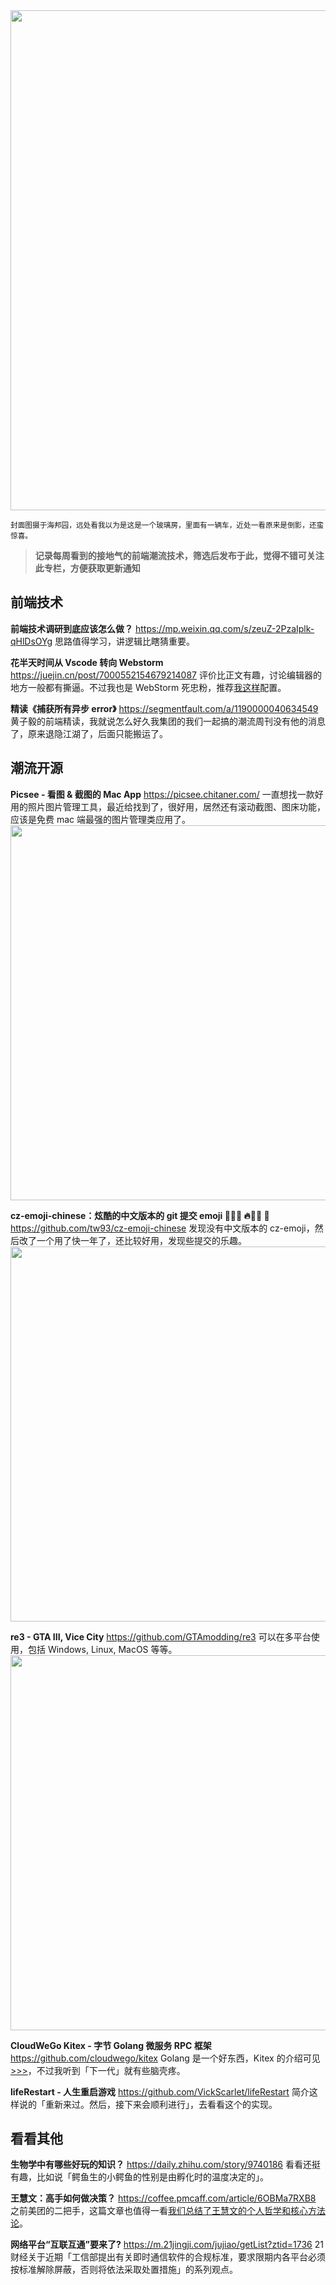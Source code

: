 <img src=https://qpluspicture.oss-cn-beijing.aliyuncs.com/2021-09-12/GTC0Ef.png width=800/>

<small>封面图摄于海邦园，远处看我以为是这是一个玻璃房，里面有一辆车，近处一看原来是倒影，还蛮惊喜。</small>

> **记录每周看到的接地气的前端潮流技术，筛选后发布于此，觉得不错可关注此专栏，方便获取更新通知**

## 前端技术

**前端技术调研到底应该怎么做？**
<https://mp.weixin.qq.com/s/zeuZ-2PzaIplk-qHlDsOYg>
思路值得学习，讲逻辑比瞎猜重要。

**花半天时间从 Vscode 转向 Webstorm**
<https://juejin.cn/post/7000552154679214087>
评价比正文有趣，讨论编辑器的地方一般都有撕逼。不过我也是 WebStorm 死忠粉，推荐[我这样](https://juejin.cn/post/6963835326821302303)配置。

**精读《捕获所有异步 error》**
<https://segmentfault.com/a/1190000040634549>
黄子毅的前端精读，我就说怎么好久我集团的我们一起搞的潮流周刊没有他的消息了，原来退隐江湖了，后面只能搬运了。

## 潮流开源

**Picsee - 看图 & 截图的 Mac App**
<https://picsee.chitaner.com/>
一直想找一款好用的照片图片管理工具，最近给找到了，很好用，居然还有滚动截图、图床功能，应该是免费 mac 端最强的图片管理类应用了。
<img src=https://qpluspicture.oss-cn-beijing.aliyuncs.com/2021-09-12/FCd0Hr.png width=600/>

**cz-emoji-chinese：炫酷的中文版本的 git 提交 emoji 🐛🎨✨ 🔥💄📝 🎉**
<https://github.com/tw93/cz-emoji-chinese>
发现没有中文版本的 cz-emoji，然后改了一个用了快一年了，还比较好用，发现些提交的乐趣。
<img src=https://qpluspicture.oss-cn-beijing.aliyuncs.com/2021-09-12/SQdS3P.gif width=600/>

**re3 - GTA III, Vice City**
<https://github.com/GTAmodding/re3>
可以在多平台使用，包括 Windows, Linux, MacOS 等等。
<img src=https://qpluspicture.oss-cn-beijing.aliyuncs.com/2021-09-12/WFHPiL.jpg width=600/>

**CloudWeGo Kitex - 字节 Golang 微服务 RPC 框架**
<https://github.com/cloudwego/kitex>
Golang 是一个好东西，Kitex 的介绍可见[>>>](https://mp.weixin.qq.com/s/Xoaoiotl7ZQoG2iXo9_DWg)，不过我听到「下一代」就有些脑壳疼。

**lifeRestart - 人生重启游戏**
<https://github.com/VickScarlet/lifeRestart>
简介这样说的「重新来过。然后，接下来会顺利进行」，去看看这个的实现。

## 看看其他

**生物学中有哪些好玩的知识？**
<https://daily.zhihu.com/story/9740186>
看看还挺有趣，比如说「鳄鱼生的小鳄鱼的性别是由孵化时的温度决定的」。

**王慧文：高手如何做决策？**
<https://coffee.pmcaff.com/article/6OBMa7RXB8>
之前美团的二把手，这篇文章也值得一看[我们总结了王慧文的个人哲学和核心方法论](https://www.tmtpost.com/5218579.html)。

**网络平台“互联互通”要来了?**
<https://m.21jingji.com/jujiao/getList?ztid=1736>
21 财经关于近期「工信部提出有关即时通信软件的合规标准，要求限期内各平台必须按标准解除屏蔽，否则将依法采取处置措施」的系列观点。

